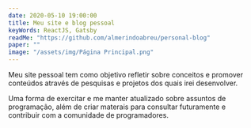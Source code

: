 ```yaml
---
date: 2020-05-10 19:00:00
title: Meu site e blog pessoal
keyWords: ReactJS, Gatsby
readMe: "https://github.com/almerindoabreu/personal-blog"
paper: ""
image: "/assets/img/Página Principal.png"
---
```


Meu site pessoal tem como objetivo refletir sobre conceitos e promover conteúdos através de pesquisas e projetos dos quais irei desenvolver.

Uma forma de exercitar e me manter atualizado sobre assuntos de programação, além de criar materais para consultar futuramente e contribuir com a comunidade de programadores.
